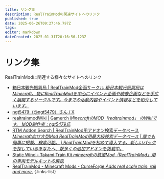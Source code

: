 ```yaml
---
title: リンク集
description: RealTrainModの関連サイトへのリンク
published: true
date: 2025-06-26T09:27:46.797Z
tags: 
editor: markdown
dateCreated: 2025-01-31T20:16:56.123Z
---
```


# リンク集
RealTrainModに関連する様々なサイトへのリンク

- [箱日本観光振興局 | RealTrainMod企画サークル *箱日本観光振興局はMinecraft、特にRealTrainModを中心にイベント企画や映像企画などを手広く展開するサークルです。今までの活動内容やイベント情報などを紹介しています。*](https://boxjapan.info/)
- [ngt5479（@ngt5479）さん / X ](https://x.com/ngt5479)
- [realtrainmodWiki | Gamerch *MinecraftのMOD「realtrainmod」 のWikiです。 MOD制作者：ngt5479氏*](https://gamerch.com/realtrainmod/)
- [RTM Addon Search | RealTrainMod用アドオン検索データべース *Minecraft向け大型Mod RealTrainMod用最大級検索データベース | 誰でも簡単に掲載、検索可能。 | RealTrainModを初めて導入する、新しいパックを探しているあなたへ、数多くの追加アドオンを掲載中。*](https://rtmaddon-search.com/)
- [Static Wind - Takami Train Kit *minecraftの鉄道Mod「RealTrainMod」用の車両モデルキットの解説*](https://staticwind.soragoto.net/rtm/tkmtk/index.html)
- [RealTrainMod - Minecraft Mods - CurseForge *Adds real scale train, rail and more.*](https://www.curseforge.com/minecraft/mc-mods/realtrainmod)
{.links-list}